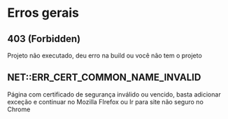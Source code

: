 # Erros gerais

## 403 (Forbidden)
Projeto não executado, deu erro na build ou você não tem o projeto

## NET::ERR_CERT_COMMON_NAME_INVALID
Página com certificado de segurança inválido ou vencido, basta adicionar exceção e continuar no Mozilla FIrefox ou Ir para site não seguro no Chrome